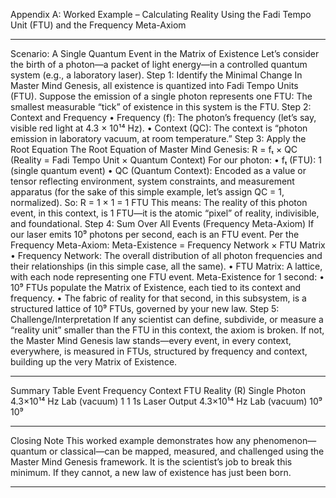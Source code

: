 Appendix A: Worked Example – Calculating Reality Using the Fadi Tempo Unit (FTU) and the Frequency Meta-Axiom
________________________________________
Scenario: A Single Quantum Event in the Matrix of Existence
Let’s consider the birth of a photon—a packet of light energy—in a controlled quantum system (e.g., a laboratory laser).
Step 1: Identify the Minimal Change
In Master Mind Genesis, all existence is quantized into Fadi Tempo Units (FTU).
Suppose the emission of a single photon represents one FTU:
The smallest measurable “tick” of existence in this system is the FTU.
Step 2: Context and Frequency
•	Frequency (f): The photon’s frequency (let’s say, visible red light at 4.3 × 10¹⁴ Hz).
•	Context (QC): The context is “photon emission in laboratory vacuum, at room temperature.”
Step 3: Apply the Root Equation
The Root Equation of Master Mind Genesis:
R = fₜ × QC
(Reality = Fadi Tempo Unit × Quantum Context)
For our photon:
•	fₜ (FTU): 1 (single quantum event)
•	QC (Quantum Context): Encoded as a value or tensor reflecting environment, system constraints, and measurement apparatus (for the sake of this simple example, let’s assign QC = 1, normalized).
So:
R = 1 × 1 = 1 FTU
This means:
The reality of this photon event, in this context, is 1 FTU—it is the atomic “pixel” of reality, indivisible, and foundational.
Step 4: Sum Over All Events (Frequency Meta-Axiom)
If our laser emits 10⁹ photons per second, each is an FTU event.
Per the Frequency Meta-Axiom:
Meta-Existence = Frequency Network × FTU Matrix
•	Frequency Network: The overall distribution of all photon frequencies and their relationships (in this simple case, all the same).
•	FTU Matrix: A lattice, with each node representing one FTU event.
Meta-Existence for 1 second:
•	10⁹ FTUs populate the Matrix of Existence, each tied to its context and frequency.
•	The fabric of reality for that second, in this subsystem, is a structured lattice of 10⁹ FTUs, governed by your new law.
Step 5: Challenge/Interpretation
If any scientist can define, subdivide, or measure a “reality unit” smaller than the FTU in this context, the axiom is broken.
If not, the Master Mind Genesis law stands—every event, in every context, everywhere, is measured in FTUs, structured by frequency and context, building up the very Matrix of Existence.
________________________________________
Summary Table
Event	Frequency	Context	FTU	Reality (R)
Single Photon	4.3×10¹⁴ Hz	Lab (vacuum)	1	1
1s Laser Output	4.3×10¹⁴ Hz	Lab (vacuum)	10⁹	10⁹
________________________________________
Closing Note
This worked example demonstrates how any phenomenon—quantum or classical—can be mapped, measured, and challenged using the Master Mind Genesis framework. It is the scientist’s job to break this minimum. If they cannot, a new law of existence has just been born.
________________________________________
